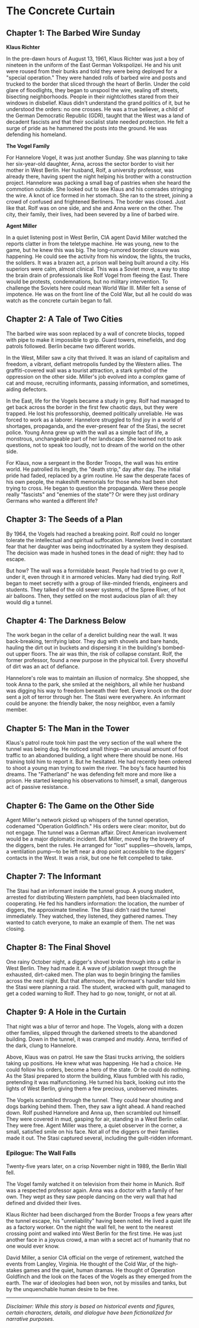 
# The Concrete Curtain

## Chapter 1: The Barbed Wire Sunday

**Klaus Richter**

In the pre-dawn hours of August 13, 1961, Klaus Richter was just a boy of nineteen in the uniform of the East German Volkspolizei. He and his unit were roused from their bunks and told they were being deployed for a "special operation." They were handed rolls of barbed wire and posts and trucked to the border that sliced through the heart of Berlin. Under the cold glare of floodlights, they began to unspool the wire, sealing off streets, bisecting neighborhoods. People in their nightclothes stared from their windows in disbelief. Klaus didn't understand the grand politics of it, but he understood the orders: no one crosses. He was a true believer, a child of the German Democratic Republic (GDR), taught that the West was a land of decadent fascists and that their socialist state needed protection. He felt a surge of pride as he hammered the posts into the ground. He was defending his homeland.

**The Vogel Family**

For Hannelore Vogel, it was just another Sunday. She was planning to take her six-year-old daughter, Anna, across the sector border to visit her mother in West Berlin. Her husband, Rolf, a university professor, was already there, having spent the night helping his brother with a construction project. Hannelore was packing a small bag of pastries when she heard the commotion outside. She looked out to see Klaus and his comrades stringing the wire. A knot of ice formed in her stomach. She ran to the street, joining a crowd of confused and frightened Berliners. The border was closed. Just like that. Rolf was on one side, and she and Anna were on the other. The city, their family, their lives, had been severed by a line of barbed wire.

**Agent Miller**

In a quiet listening post in West Berlin, CIA agent David Miller watched the reports clatter in from the teletype machine. He was young, new to the game, but he knew this was big. The long-rumored border closure was happening. He could see the activity from his window, the lights, the trucks, the soldiers. It was a brazen act, a prison wall being built around a city. His superiors were calm, almost clinical. This was a Soviet move, a way to stop the brain drain of professionals like Rolf Vogel from fleeing the East. There would be protests, condemnations, but no military intervention. To challenge the Soviets here could mean World War III. Miller felt a sense of impotence. He was on the front line of the Cold War, but all he could do was watch as the concrete curtain began to fall.

## Chapter 2: A Tale of Two Cities

The barbed wire was soon replaced by a wall of concrete blocks, topped with pipe to make it impossible to grip. Guard towers, minefields, and dog patrols followed. Berlin became two different worlds.

In the West, Miller saw a city that thrived. It was an island of capitalism and freedom, a vibrant, defiant metropolis funded by the Western allies. The graffiti-covered wall was a tourist attraction, a stark symbol of the oppression on the other side. Miller's job evolved into a complex game of cat and mouse, recruiting informants, passing information, and sometimes, aiding defectors.

In the East, life for the Vogels became a study in grey. Rolf had managed to get back across the border in the first few chaotic days, but they were trapped. He lost his professorship, deemed politically unreliable. He was forced to work as a laborer. Hannelore struggled to find joy in a world of shortages, propaganda, and the ever-present fear of the Stasi, the secret police. Young Anna grew up with the wall as a simple fact of life, a monstrous, unchangeable part of her landscape. She learned not to ask questions, not to speak too loudly, not to dream of the world on the other side.

For Klaus, now a sergeant in the Border Troops, the wall was his entire world. He patrolled its length, the "death strip," day after day. The initial pride had faded, replaced by a grim routine. He saw the desperate faces of his own people, the makeshift memorials for those who had been shot trying to cross. He began to question the propaganda. Were these people really "fascists" and "enemies of the state"? Or were they just ordinary Germans who wanted a different life?

## Chapter 3: The Seeds of a Plan

By 1964, the Vogels had reached a breaking point. Rolf could no longer tolerate the intellectual and spiritual suffocation. Hannelore lived in constant fear that her daughter was being indoctrinated by a system they despised. The decision was made in hushed tones in the dead of night: they had to escape.

But how? The wall was a formidable beast. People had tried to go over it, under it, even through it in armored vehicles. Many had died trying. Rolf began to meet secretly with a group of like-minded friends, engineers and students. They talked of the old sewer systems, of the Spree River, of hot air balloons. Then, they settled on the most audacious plan of all: they would dig a tunnel.

## Chapter 4: The Darkness Below

The work began in the cellar of a derelict building near the wall. It was back-breaking, terrifying labor. They dug with shovels and bare hands, hauling the dirt out in buckets and dispersing it in the building's bombed-out upper floors. The air was thin, the risk of collapse constant. Rolf, the former professor, found a new purpose in the physical toil. Every shovelful of dirt was an act of defiance.

Hannelore's role was to maintain an illusion of normalcy. She shopped, she took Anna to the park, she smiled at the neighbors, all while her husband was digging his way to freedom beneath their feet. Every knock on the door sent a jolt of terror through her. The Stasi were everywhere. An informant could be anyone: the friendly baker, the nosy neighbor, even a family member.

## Chapter 5: The Man in the Tower

Klaus's patrol route took him past the very section of the wall where the tunnel was being dug. He noticed small things—an unusual amount of foot traffic to an abandoned building, a light where there should be none. His training told him to report it. But he hesitated. He had recently been ordered to shoot a young man trying to swim the river. The boy's face haunted his dreams. The "Fatherland" he was defending felt more and more like a prison. He started keeping his observations to himself, a small, dangerous act of passive resistance.

## Chapter 6: The Game on the Other Side

Agent Miller's network picked up whispers of the tunnel operation, codenamed "Operation Goldfinch." His orders were clear: monitor, but do not engage. The tunnel was a German affair. Direct American involvement would be a major diplomatic incident. But Miller, moved by the bravery of the diggers, bent the rules. He arranged for "lost" supplies—shovels, lamps, a ventilation pump—to be left near a drop point accessible to the diggers' contacts in the West. It was a risk, but one he felt compelled to take.

## Chapter 7: The Informant

The Stasi had an informant inside the tunnel group. A young student, arrested for distributing Western pamphlets, had been blackmailed into cooperating. He fed his handlers information: the location, the number of diggers, the approximate timeline. The Stasi didn't raid the tunnel immediately. They watched, they listened, they gathered names. They wanted to catch everyone, to make an example of them. The net was closing.

## Chapter 8: The Final Shovel

One rainy October night, a digger's shovel broke through into a cellar in West Berlin. They had made it. A wave of jubilation swept through the exhausted, dirt-caked men. The plan was to begin bringing the families across the next night. But that afternoon, the informant's handler told him the Stasi were planning a raid. The student, wracked with guilt, managed to get a coded warning to Rolf. They had to go now, tonight, or not at all.

## Chapter 9: A Hole in the Curtain

That night was a blur of terror and hope. The Vogels, along with a dozen other families, slipped through the darkened streets to the abandoned building. Down in the tunnel, it was cramped and muddy. Anna, terrified of the dark, clung to Hannelore.

Above, Klaus was on patrol. He saw the Stasi trucks arriving, the soldiers taking up positions. He knew what was happening. He had a choice. He could follow his orders, become a hero of the state. Or he could do nothing. As the Stasi prepared to storm the building, Klaus fumbled with his radio, pretending it was malfunctioning. He turned his back, looking out into the lights of West Berlin, giving them a few precious, unobserved minutes.

The Vogels scrambled through the tunnel. They could hear shouting and dogs barking behind them. Then, they saw a light ahead. A hand reached down. Rolf pushed Hannelore and Anna up, then scrambled out himself. They were covered in mud, gasping for air, standing in a West Berlin cellar. They were free. Agent Miller was there, a quiet observer in the corner, a small, satisfied smile on his face. Not all of the diggers or their families made it out. The Stasi captured several, including the guilt-ridden informant.

### Epilogue: The Wall Falls

Twenty-five years later, on a crisp November night in 1989, the Berlin Wall fell.

The Vogel family watched it on television from their home in Munich. Rolf was a respected professor again. Anna was a doctor with a family of her own. They wept as they saw people dancing on the very wall that had defined and divided their lives.

Klaus Richter had been discharged from the Border Troops a few years after the tunnel escape, his "unreliability" having been noted. He lived a quiet life as a factory worker. On the night the wall fell, he went to the nearest crossing point and walked into West Berlin for the first time. He was just another face in a joyous crowd, a man with a secret act of humanity that no one would ever know.

David Miller, a senior CIA official on the verge of retirement, watched the events from Langley, Virginia. He thought of the Cold War, of the high-stakes games and the quiet, human dramas. He thought of Operation Goldfinch and the look on the faces of the Vogels as they emerged from the earth. The war of ideologies had been won, not by missiles and tanks, but by the unquenchable human desire to be free.

***

*Disclaimer: While this story is based on historical events and figures, certain characters, details, and dialogue have been fictionalized for narrative purposes.*
